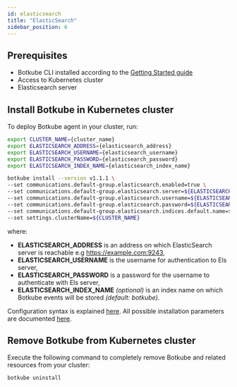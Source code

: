 ```yaml
---
id: elasticsearch
title: "ElasticSearch"
sidebar_position: 6
---
```


## Prerequisites

- Botkube CLI installed according to the [Getting Started guide](../../cli/getting-started.mdx#installation)
- Access to Kubernetes cluster
- Elasticsearch server

## Install Botkube in Kubernetes cluster

To deploy Botkube agent in your cluster, run:

```bash
export CLUSTER_NAME={cluster_name}
export ELASTICSEARCH_ADDRESS={elasticsearch_address}
export ELASTICSEARCH_USERNAME={elasticsearch_username}
export ELASTICSEARCH_PASSWORD={elasticsearch_password}
export ELASTICSEARCH_INDEX_NAME={elasticsearch_index_name}

botkube install --version v1.1.1 \
--set communications.default-group.elasticsearch.enabled=true \
--set communications.default-group.elasticsearch.server=${ELASTICSEARCH_ADDRESS} \
--set communications.default-group.elasticsearch.username=${ELASTICSEARCH_USERNAME} \
--set communications.default-group.elasticsearch.password=${ELASTICSEARCH_PASSWORD} \
--set communications.default-group.elasticsearch.indices.default.name=${ELASTICSEARCH_INDEX_NAME} \
--set settings.clusterName=${CLUSTER_NAME}
```

where:

- **ELASTICSEARCH_ADDRESS** is an address on which ElasticSearch server is reachable e.g https://example.com:9243,
- **ELASTICSEARCH_USERNAME** is the username for authentication to Els server,
- **ELASTICSEARCH_PASSWORD** is a password for the username to authenticate with Els server,
- **ELASTICSEARCH_INDEX_NAME** _(optional)_ is an index name on which Botkube events will be stored _(default: botkube)_.

Configuration syntax is explained [here](../../configuration).
All possible installation parameters are documented [here](../../configuration/helm-chart-parameters).

## Remove Botkube from Kubernetes cluster

Execute the following command to completely remove Botkube and related resources from your cluster:

```bash
botkube uninstall
```
